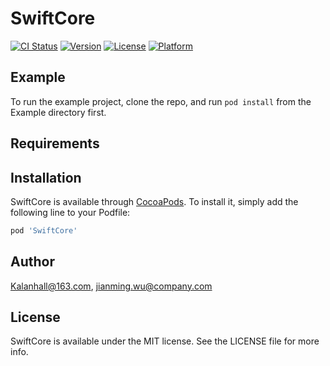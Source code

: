 # SwiftCore

[![CI Status](https://img.shields.io/travis/Kalanhall@163.com/SwiftCore.svg?style=flat)](https://travis-ci.org/Kalanhall@163.com/SwiftCore)
[![Version](https://img.shields.io/cocoapods/v/SwiftCore.svg?style=flat)](https://cocoapods.org/pods/SwiftCore)
[![License](https://img.shields.io/cocoapods/l/SwiftCore.svg?style=flat)](https://cocoapods.org/pods/SwiftCore)
[![Platform](https://img.shields.io/cocoapods/p/SwiftCore.svg?style=flat)](https://cocoapods.org/pods/SwiftCore)

## Example

To run the example project, clone the repo, and run `pod install` from the Example directory first.

## Requirements

## Installation

SwiftCore is available through [CocoaPods](https://cocoapods.org). To install
it, simply add the following line to your Podfile:

```ruby
pod 'SwiftCore'
```

## Author

Kalanhall@163.com, jianming.wu@company.com

## License

SwiftCore is available under the MIT license. See the LICENSE file for more info.
